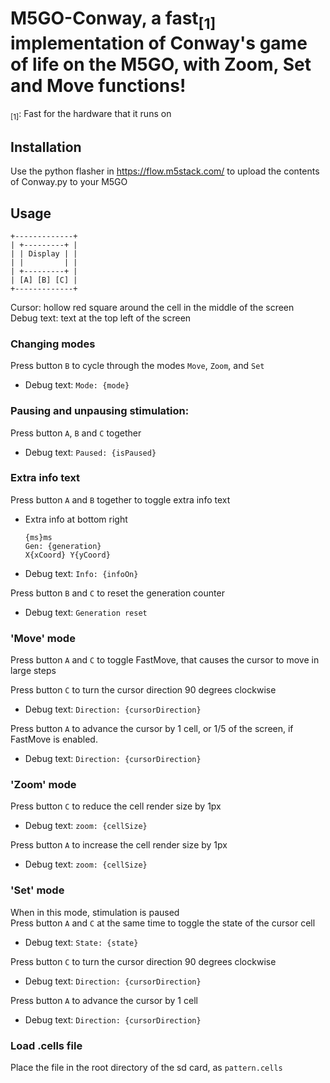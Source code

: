 # M5GO-Conway, a fast<sub>[1]</sub> implementation of Conway's game of life on the M5GO, with Zoom, Set and Move functions!
<sub>[1]</sub>: Fast for the hardware that it runs on
## Installation
Use the python flasher in https://flow.m5stack.com/ to upload the contents of Conway.py to your M5GO

## Usage
```
+-------------+
| +---------+ |
| | Display | |
| |         | |
| +---------+ |
| [A] [B] [C] |
+-------------+
```
Cursor: hollow red square around the cell in the middle of the screen  
Debug text: text at the top left of the screen 

### Changing modes
Press button `B` to cycle through the modes `Move`, `Zoom`, and `Set`  
- Debug text: `Mode: {mode}`  

### Pausing and unpausing stimulation:  
Press button `A`, `B` and `C` together   
- Debug text: `Paused: {isPaused}`  

### Extra info text
Press button `A` and `B` together to toggle extra info text  
- Extra info at bottom right
  ```
  {ms}ms
  Gen: {generation}
  X{xCoord} Y{yCoord}
  ```
 - Debug text: `Info: {infoOn}`

Press button `B` and `C` to reset the generation counter
- Debug text: `Generation reset`

### 'Move' mode
Press button `A` and `C` to toggle FastMove, that causes the cursor to move in large steps  

Press button `C` to turn the cursor direction 90 degrees clockwise   
- Debug text: `Direction: {cursorDirection}`   

Press button `A` to advance the cursor by 1 cell, or 1/5 of the screen, if FastMove is enabled.  
- Debug text: `Direction: {cursorDirection}`  

### 'Zoom' mode
Press button `C` to reduce the cell render size by 1px
- Debug text: `zoom: {cellSize}`  

Press button `A` to increase the cell render size by 1px   
- Debug text: `zoom: {cellSize}`  

### 'Set' mode
When in this mode, stimulation is paused  
Press button `A` and `C` at the same time to toggle the state of the cursor cell  
- Debug text: `State: {state}`

Press button `C` to turn the cursor direction 90 degrees clockwise  
- Debug text: `Direction: {cursorDirection}`

Press button `A` to advance the cursor by 1 cell
- Debug text: `Direction: {cursorDirection}`

### Load .cells file
Place the file in the root directory of the sd card, as `pattern.cells`

